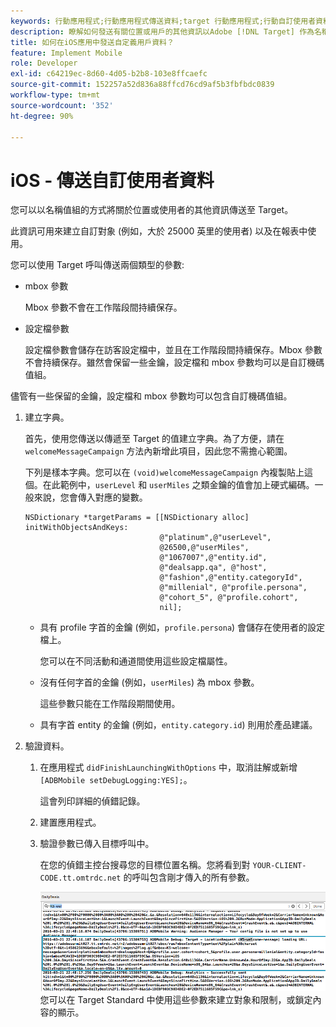 ```yaml
---
keywords: 行動應用程式;行動應用程式傳送資料;target 行動應用程式;行動自訂使用者資料;行動應用程式自訂資料
description: 瞭解如何發送有關位置或用戶的其他資訊以Adobe [!DNL Target] 作為名稱 — 值對，幫助您構建自定義訪問群體。
title: 如何在iOS應用中發送自定義用戶資料？
feature: Implement Mobile
role: Developer
exl-id: c64219ec-8d60-4d05-b2b8-103e8ffcaefc
source-git-commit: 152257a52d836a88ffcd76cd9af5b3fbfbdc0839
workflow-type: tm+mt
source-wordcount: '352'
ht-degree: 90%

---
```


# iOS - 傳送自訂使用者資料

您可以以名稱值組的方式將關於位置或使用者的其他資訊傳送至 Target。

此資訊可用來建立自訂對象 (例如，大於 25000 英里的使用者) 以及在報表中使用。

您可以使用 Target 呼叫傳送兩個類型的參數:

* mbox 參數

   Mbox 參數不會在工作階段間持續保存。
* 設定檔參數

   設定檔參數會儲存在訪客設定檔中，並且在工作階段間持續保存。Mbox 參數不會持續保存。雖然會保留一些金鑰，設定檔和 mbox 參數均可以是自訂機碼值組。

儘管有一些保留的金鑰，設定檔和 mbox 參數均可以包含自訂機碼值組。

1. 建立字典。

   首先，使用您傳送以傳遞至 Target 的值建立字典。為了方便，請在 `welcomeMessageCampaign` 方法內新增此項目，因此您不需擔心範圍。

   下列是樣本字典。您可以在 `(void)welcomeMessageCampaign` 內複製貼上這個。在此範例中，`userLevel` 和 `userMiles` 之類金鑰的值會加上硬式編碼。一般來說，您會傳入對應的變數。

   ```
   NSDictionary *targetParams = [[NSDictionary alloc] initWithObjectsAndKeys: 
                                 @"platinum",@"userLevel", 
                                 @26500,@"userMiles", 
                                 @"1067007",@"entity.id", 
                                 @"dealsapp.qa", @"host", 
                                 @"fashion",@"entity.categoryId", 
                                 @"millenial", @"profile.persona", 
                                 @"cohort_5", @"profile.cohort", 
                                 nil];
   ```

   * 具有 profile 字首的金鑰 (例如，`profile.persona`) 會儲存在使用者的設定檔上。

      您可以在不同活動和通道間使用這些設定檔屬性。

   * 沒有任何字首的金鑰 (例如，`userMiles`) 為 mbox 參數。

      這些參數只能在工作階段期間使用。

   * 具有字首 entity 的金鑰 (例如，`entity.category.id`) 則用於產品建議。

1. 驗證資料。
   1. 在應用程式 `didFinishLaunchingWithOptions` 中，取消註解或新增 `[ADBMobile setDebugLogging:YES];`。

      這會列印詳細的偵錯記錄。
   1. 建置應用程式。
   1. 驗證參數已傳入目標呼叫中。

      在您的偵錯主控台搜尋您的目標位置名稱。您將看到對 `YOUR-CLIENT-CODE.tt.omtrdc.net` 的呼叫包含剛才傳入的所有參數。

      ![](assets/mobile-debug.png)
   您可以在 Target Standard 中使用這些參數來建立對象和限制，或鎖定內容的顯示。

